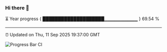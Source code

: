 ### Hi there 👋

⏳ Year progress { ████████████████████▁▁▁▁▁▁▁▁▁▁ } 69.54 %

---

⏰ Updated on Thu, 11 Sep 2025 19:37:00 GMT

![Progress Bar CI](https://github.com/IshwaranRudhara/GIT-ACTION/workflows/Progress%20Bar%20CI/badge.svg)
